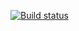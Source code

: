 [![Build status](https://ci.appveyor.com/api/projects/status/0qr5824wbs7m5iol/branch/main?svg=true)](https://ci.appveyor.com/project/Plumbheater/autojavahw-l2-3-1/branch/main)
